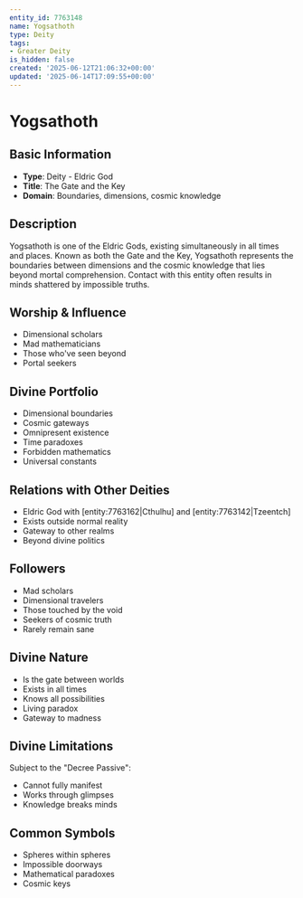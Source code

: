 ```yaml
---
entity_id: 7763148
name: Yogsathoth
type: Deity
tags:
- Greater Deity
is_hidden: false
created: '2025-06-12T21:06:32+00:00'
updated: '2025-06-14T17:09:55+00:00'
---
```


# Yogsathoth

## Basic Information

- **Type**: Deity - Eldric God
- **Title**: The Gate and the Key
- **Domain**: Boundaries, dimensions, cosmic knowledge

## Description

Yogsathoth is one of the Eldric Gods, existing simultaneously in all times and places. Known as both the Gate and the Key, Yogsathoth represents the boundaries between dimensions and the cosmic knowledge that lies beyond mortal comprehension. Contact with this entity often results in minds shattered by impossible truths.

## Worship & Influence

- Dimensional scholars
- Mad mathematicians
- Those who've seen beyond
- Portal seekers

## Divine Portfolio

- Dimensional boundaries
- Cosmic gateways
- Omnipresent existence
- Time paradoxes
- Forbidden mathematics
- Universal constants

## Relations with Other Deities

- Eldric God with [entity:7763162|Cthulhu] and [entity:7763142|Tzeentch]
- Exists outside normal reality
- Gateway to other realms
- Beyond divine politics

## Followers

- Mad scholars
- Dimensional travelers
- Those touched by the void
- Seekers of cosmic truth
- Rarely remain sane

## Divine Nature

- Is the gate between worlds
- Exists in all times
- Knows all possibilities
- Living paradox
- Gateway to madness

## Divine Limitations

Subject to the "Decree Passive":

- Cannot fully manifest
- Works through glimpses
- Knowledge breaks minds

## Common Symbols

- Spheres within spheres
- Impossible doorways
- Mathematical paradoxes
- Cosmic keys